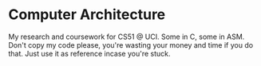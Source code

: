 # Computer Architecture

My research and coursework for CS51 @ UCI. Some in C, some in ASM. Don't copy my code please, you're wasting your money and time if you do that. Just use it as reference incase you're stuck. 
